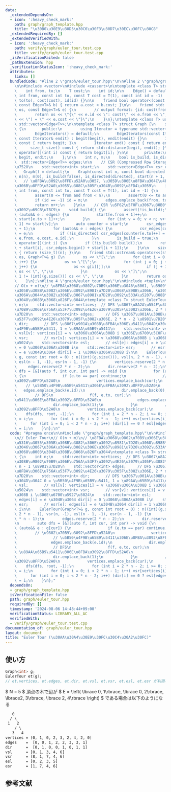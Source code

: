 ```yaml
---
data:
  _extendedDependsOn:
  - icon: ':heavy_check_mark:'
    path: graph/graph_template.hpp
    title: "\u30B0\u30E9\u30D5\u30C6\u30F3\u30D7\u30EC\u30FC\u30C8"
  _extendedRequiredBy: []
  _extendedVerifiedWith:
  - icon: ':heavy_check_mark:'
    path: verify/graph/euler_tour.test.cpp
    title: verify/graph/euler_tour.test.cpp
  _isVerificationFailed: false
  _pathExtension: hpp
  _verificationStatusIcon: ':heavy_check_mark:'
  attributes:
    links: []
  bundledCode: "#line 2 \"graph/euler_tour.hpp\"\n\n#line 2 \"graph/graph_template.hpp\"\
    \n\n#include <vector>\n#include <cassert>\n\ntemplate <class T> struct Edge {\n\
    \    int from, to;\n    T cost;\n    int id;\n\n    Edge() = default;\n    Edge(const\
    \ int from, const int to, const T cost = T(1), const int id = -1) : from(from),\
    \ to(to), cost(cost), id(id) {}\n\n    friend bool operator<(const Edge<T>& a,\
    \ const Edge<T>& b) { return a.cost < b.cost; }\n\n    friend std::ostream& operator<<(std::ostream&\
    \ os, const Edge<T>& e) {\n        // output format: {id: cost(from, to) = cost}\n\
    \        return os << \"{\" << e.id << \": cost(\" << e.from << \", \" << e.to\
    \ << \") = \" << e.cost << \"}\";\n    }\n};\ntemplate <class T> using Edges =\
    \ std::vector<Edge<T>>;\n\ntemplate <class T> struct Graph {\n    struct EdgeIterators\
    \ {\n       public:\n        using Iterator = typename std::vector<Edge<T>>::iterator;\n\
    \        EdgeIterators() = default;\n        EdgeIterators(const Iterator& begit,\
    \ const Iterator& endit) : begit(begit), endit(endit) {}\n        Iterator begin()\
    \ const { return begit; }\n        Iterator end() const { return endit; }\n  \
    \      size_t size() const { return std::distance(begit, endit); }\n        Edge<T>&\
    \ operator[](int i) const { return begit[i]; }\n\n       private:\n        Iterator\
    \ begit, endit;\n    };\n\n    int n, m;\n    bool is_build, is_directed;\n  \
    \  std::vector<Edge<T>> edges;\n\n    // CSR (Compressed Row Storage) \u5F62\u5F0F\
    \u7528\n    std::vector<int> start;\n    std::vector<Edge<T>> csr_edges;\n\n \
    \   Graph() = default;\n    Graph(const int n, const bool directed = false) :\
    \ n(n), m(0), is_build(false), is_directed(directed), start(n + 1, 0) {}\n\n \
    \   // \u8FBA\u3092\u8FFD\u52A0\u3057, \u305D\u306E\u8FBA\u304C\u4F55\u756A\u76EE\
    \u306B\u8FFD\u52A0\u3055\u308C\u305F\u304B\u3092\u8FD4\u3059\n    int add_edge(const\
    \ int from, const int to, const T cost = T(1), int id = -1) {\n        assert(!is_build);\n\
    \        assert(0 <= from and from < n);\n        assert(0 <= to and to < n);\n\
    \        if (id == -1) id = m;\n        edges.emplace_back(from, to, cost, id);\n\
    \        return m++;\n    }\n\n    // CSR \u5F62\u5F0F\u3067\u30B0\u30E9\u30D5\
    \u3092\u69CB\u7BC9\n    void build() {\n        assert(!is_build);\n        for\
    \ (auto&& e : edges) {\n            start[e.from + 1]++;\n            if (!is_directed)\
    \ start[e.to + 1]++;\n        }\n        for (int v = 0; v < n; v++) start[v +\
    \ 1] += start[v];\n        auto counter = start;\n        csr_edges.resize(start.back()\
    \ + 1);\n        for (auto&& e : edges) {\n            csr_edges[counter[e.from]++]\
    \ = e;\n            if (!is_directed) csr_edges[counter[e.to]++] = Edge(e.to,\
    \ e.from, e.cost, e.id);\n        }\n        is_build = true;\n    }\n\n    EdgeIterators\
    \ operator[](int i) {\n        if (!is_build) build();\n        return EdgeIterators(csr_edges.begin()\
    \ + start[i], csr_edges.begin() + start[i + 1]);\n    }\n\n    size_t size() const\
    \ { return (size_t)(n); }\n\n    friend std::ostream& operator<<(std::ostream&\
    \ os, Graph<T>& g) {\n        os << \"[\";\n        for (int i = 0; i < (int)(g.size());\
    \ i++) {\n            os << \"[\";\n            for (int j = 0; j < (int)(g[i].size());\
    \ j++) {\n                os << g[i][j];\n                if (j + 1 != (int)(g[i].size()))\
    \ os << \", \";\n            }\n            os << \"]\";\n            if (i +\
    \ 1 != (int)(g.size())) os << \", \";\n        }\n        return os << \"]\";\n\
    \    }\n};\n#line 4 \"graph/euler_tour.hpp\"\n\n#include <tuple>\n\n// Euler Tour\n\
    // O(n + m)\n// \u8FBA\u3068\u9802\u70B9\u306E\u3046\u3061, \u5909\u5316\u3055\
    \u305B\u308B\u3082\u306E\u3092\u8981\u7D20\u3068\u898B\u3066, \u305D\u3046\u3067\
    \u306A\u3044\u3082\u306E\u3067\u8981\u7D20\u3092\u533A\u5207\u308B\u3068\u8003\
    \u3048\u308B\u3068\u826F\u3044\ntemplate <class T> struct EulerTour {\n    int\
    \ n;\n    std::vector<int> vertices;  // DFS \u3067\u8A2A\u554F\u3059\u308B\u9802\
    \u70B9\u306E\u756A\u53F7\u3092\u4E26\u3079\u305F\u3082\u306E, 2 * n - 1 \u8981\
    \u7D20\n    std::vector<int> edges;     // DFS \u3067\u901A\u308B\u8FBA\u306E\u756A\
    \u53F7\u3092\u4E26\u3079\u305F\u3082\u306E, 2 * n - 2 \u8981\u7D20\n    std::vector<int>\
    \ dir;       // DFS \u3067\u901A\u308B\u8FBA\u306E\u5411\u304D\u304C 0 = \u5B50\
    \u4F9B\u65B9\u5411, 1 = \u89AA\u65B9\u5411\n    std::vector<int> vsl;       //\
    \ vsl[v]: vertices[i] = v \u3068\u306A\u308B i \u306E\u6700\u5C0F\u5024\n    std::vector<int>\
    \ vsr;       // vsr[v]: vertices[i] = v \u3068\u306A\u308B i \u306E\u6700\u5927\
    \u5024\n    std::vector<int> esl;       // esl[e]: edges[i] = e \u304B\u3064 dir[i]\
    \ = 0 \u3068\u306A\u308B i\n    std::vector<int> esr;       // esr[e]: edges[i]\
    \ = e \u304B\u3064 dir[i] = 1 \u3068\u306A\u308B i\n\n    EulerTour(Graph<T>&\
    \ g, const int root = 0) : n((int)(g.size())), vsl(n, 2 * n - 1), vsr(n, -1),\
    \ esl(n - 1, -1), esr(n - 1, -1) {\n        vertices.reserve(2 * n - 1);\n   \
    \     edges.reserve(2 * n - 2);\n        dir.reserve(2 * n - 2);\n\n        auto\
    \ dfs = [&](auto f, int cur, int par) -> void {\n            for (auto&& e : g[cur])\
    \ {\n                if (e.to == par) continue;\n                // \u9802\u70B9\
    \u3092\u8FFD\u52A0\n                vertices.emplace_back(cur);\n            \
    \    // \u5B50\u4F9B\u65B9\u5411\u306E\u8FBA\u3092\u8FFD\u52A0\n             \
    \   edges.emplace_back(e.id);\n                dir.emplace_back(0);\n        \
    \        // DFS\n                f(f, e.to, cur);\n                // \u89AA\u65B9\
    \u5411\u306E\u8FBA\u3092\u8FFD\u52A0\n                edges.emplace_back(e.id);\n\
    \                dir.emplace_back(1);\n            }\n            // \u9802\u70B9\
    \u3092\u8FFD\u52A0\n            vertices.emplace_back(cur);\n        };\n    \
    \    dfs(dfs, root, -1);\n        for (int i = 2 * n - 2; i >= 0; i--) vsl[vertices[i]]\
    \ = i;\n        for (int i = 0; i < 2 * n - 1; i++) vsr[vertices[i]] = i;\n  \
    \      for (int i = 0; i < 2 * n - 2; i++) (dir[i] == 0 ? esl[edges[i]] : esr[edges[i]])\
    \ = i;\n    }\n};\n"
  code: "#pragma once\n\n#include \"graph/graph_template.hpp\"\n\n#include <tuple>\n\
    \n// Euler Tour\n// O(n + m)\n// \u8FBA\u3068\u9802\u70B9\u306E\u3046\u3061, \u5909\
    \u5316\u3055\u305B\u308B\u3082\u306E\u3092\u8981\u7D20\u3068\u898B\u3066, \u305D\
    \u3046\u3067\u306A\u3044\u3082\u306E\u3067\u8981\u7D20\u3092\u533A\u5207\u308B\
    \u3068\u8003\u3048\u308B\u3068\u826F\u3044\ntemplate <class T> struct EulerTour\
    \ {\n    int n;\n    std::vector<int> vertices;  // DFS \u3067\u8A2A\u554F\u3059\
    \u308B\u9802\u70B9\u306E\u756A\u53F7\u3092\u4E26\u3079\u305F\u3082\u306E, 2 *\
    \ n - 1 \u8981\u7D20\n    std::vector<int> edges;     // DFS \u3067\u901A\u308B\
    \u8FBA\u306E\u756A\u53F7\u3092\u4E26\u3079\u305F\u3082\u306E, 2 * n - 2 \u8981\
    \u7D20\n    std::vector<int> dir;       // DFS \u3067\u901A\u308B\u8FBA\u306E\u5411\
    \u304D\u304C 0 = \u5B50\u4F9B\u65B9\u5411, 1 = \u89AA\u65B9\u5411\n    std::vector<int>\
    \ vsl;       // vsl[v]: vertices[i] = v \u3068\u306A\u308B i \u306E\u6700\u5C0F\
    \u5024\n    std::vector<int> vsr;       // vsr[v]: vertices[i] = v \u3068\u306A\
    \u308B i \u306E\u6700\u5927\u5024\n    std::vector<int> esl;       // esl[e]:\
    \ edges[i] = e \u304B\u3064 dir[i] = 0 \u3068\u306A\u308B i\n    std::vector<int>\
    \ esr;       // esr[e]: edges[i] = e \u304B\u3064 dir[i] = 1 \u3068\u306A\u308B\
    \ i\n\n    EulerTour(Graph<T>& g, const int root = 0) : n((int)(g.size())), vsl(n,\
    \ 2 * n - 1), vsr(n, -1), esl(n - 1, -1), esr(n - 1, -1) {\n        vertices.reserve(2\
    \ * n - 1);\n        edges.reserve(2 * n - 2);\n        dir.reserve(2 * n - 2);\n\
    \n        auto dfs = [&](auto f, int cur, int par) -> void {\n            for\
    \ (auto&& e : g[cur]) {\n                if (e.to == par) continue;\n        \
    \        // \u9802\u70B9\u3092\u8FFD\u52A0\n                vertices.emplace_back(cur);\n\
    \                // \u5B50\u4F9B\u65B9\u5411\u306E\u8FBA\u3092\u8FFD\u52A0\n \
    \               edges.emplace_back(e.id);\n                dir.emplace_back(0);\n\
    \                // DFS\n                f(f, e.to, cur);\n                //\
    \ \u89AA\u65B9\u5411\u306E\u8FBA\u3092\u8FFD\u52A0\n                edges.emplace_back(e.id);\n\
    \                dir.emplace_back(1);\n            }\n            // \u9802\u70B9\
    \u3092\u8FFD\u52A0\n            vertices.emplace_back(cur);\n        };\n    \
    \    dfs(dfs, root, -1);\n        for (int i = 2 * n - 2; i >= 0; i--) vsl[vertices[i]]\
    \ = i;\n        for (int i = 0; i < 2 * n - 1; i++) vsr[vertices[i]] = i;\n  \
    \      for (int i = 0; i < 2 * n - 2; i++) (dir[i] == 0 ? esl[edges[i]] : esr[edges[i]])\
    \ = i;\n    }\n};"
  dependsOn:
  - graph/graph_template.hpp
  isVerificationFile: false
  path: graph/euler_tour.hpp
  requiredBy: []
  timestamp: '2024-08-06 14:48:44+09:00'
  verificationStatus: LIBRARY_ALL_AC
  verifiedWith:
  - verify/graph/euler_tour.test.cpp
documentation_of: graph/euler_tour.hpp
layout: document
title: "Euler Tour (\u30AA\u30A4\u30E9\u30FC\u30C4\u30A2\u30FC)"
---
```


## 使い方

```cpp
Graph<int> g;
EulerTour et(g);
// et.vertices, et.edges, et.dir, et.vsl, et.vsr, et.esl, et.esr が利用可能
```

$ N = 5 $ 頂点の木で辺が $ E = \left( \lbrace 0, 1\rbrace, \lbrace 0, 2\rbrace, \lbrace2, 3\rbrace, \lbrace 2, 4\rbrace \right) $ である場合は以下のようになる


```txt
   0
  / \
 1   2
    / \
   3   4
vertices = [0, 1, 0, 2, 3, 2, 4, 2, 0]
edges    =  [0, 0, 1, 2, 2, 3, 3, 1]
dir      =  [0, 1, 0, 0, 1, 0, 1, 1]
vsl      = [0, 1, 3, 4, 6]
vsr      = [8, 1, 7, 4, 6]
esl      = [0, 2, 3, 5]
esr      = [1, 7, 4, 6]
```

## 参考文献
